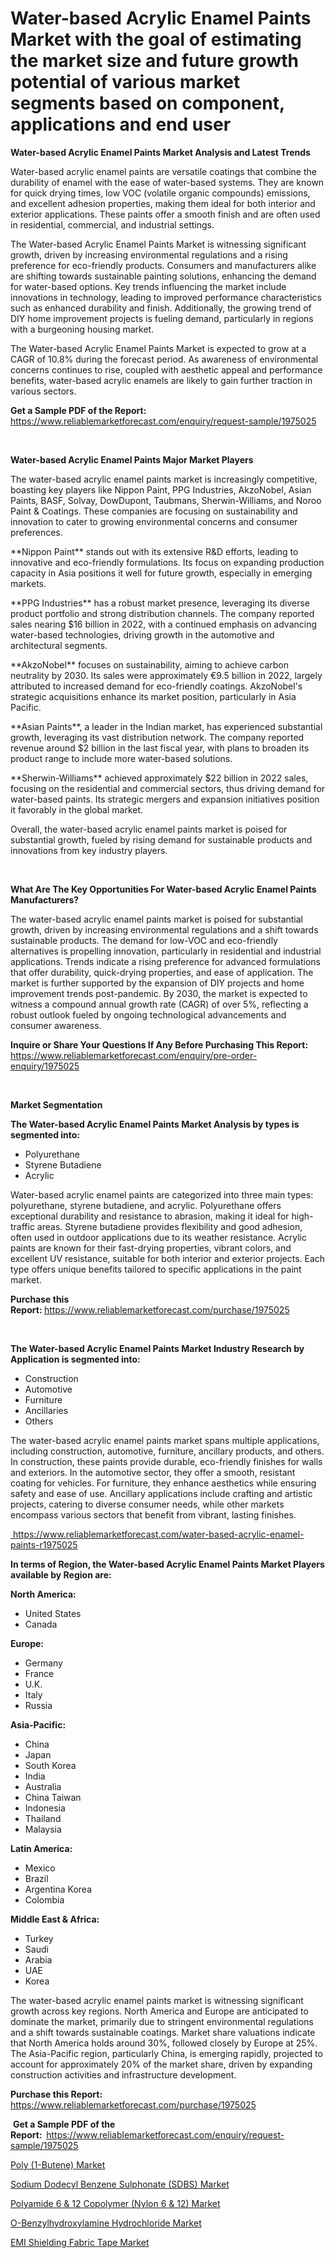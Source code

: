 <p><h1>Water-based Acrylic Enamel Paints Market with the goal of estimating the market size and future growth potential of various market segments based on component, applications and end user</h1></p><p><strong>Water-based Acrylic Enamel Paints Market Analysis and Latest Trends</strong></p>
<p><p>Water-based acrylic enamel paints are versatile coatings that combine the durability of enamel with the ease of water-based systems. They are known for quick drying times, low VOC (volatile organic compounds) emissions, and excellent adhesion properties, making them ideal for both interior and exterior applications. These paints offer a smooth finish and are often used in residential, commercial, and industrial settings.</p><p>The Water-based Acrylic Enamel Paints Market is witnessing significant growth, driven by increasing environmental regulations and a rising preference for eco-friendly products. Consumers and manufacturers alike are shifting towards sustainable painting solutions, enhancing the demand for water-based options. Key trends influencing the market include innovations in technology, leading to improved performance characteristics such as enhanced durability and finish. Additionally, the growing trend of DIY home improvement projects is fueling demand, particularly in regions with a burgeoning housing market.</p><p>The Water-based Acrylic Enamel Paints Market is expected to grow at a CAGR of 10.8% during the forecast period. As awareness of environmental concerns continues to rise, coupled with aesthetic appeal and performance benefits, water-based acrylic enamels are likely to gain further traction in various sectors.</p></p>
<p><strong>Get a Sample PDF of the Report:&nbsp;</strong> <a href="https://www.reliablemarketforecast.com/enquiry/request-sample/1975025?utm_campaign=1998&utm_medium=2&utm_source=Github&utm_content=ia&utm_term=03042025&utm_id=water-based-acrylic-enamel-paints">https://www.reliablemarketforecast.com/enquiry/request-sample/1975025</a></p>
<p>&nbsp;</p>
<p><strong>Water-based Acrylic Enamel Paints Major Market Players</strong></p>
<p><p>The water-based acrylic enamel paints market is increasingly competitive, boasting key players like Nippon Paint, PPG Industries, AkzoNobel, Asian Paints, BASF, Solvay, DowDupont, Taubmans, Sherwin-Williams, and Noroo Paint & Coatings. These companies are focusing on sustainability and innovation to cater to growing environmental concerns and consumer preferences.</p><p>**Nippon Paint** stands out with its extensive R&D efforts, leading to innovative and eco-friendly formulations. Its focus on expanding production capacity in Asia positions it well for future growth, especially in emerging markets.</p><p>**PPG Industries** has a robust market presence, leveraging its diverse product portfolio and strong distribution channels. The company reported sales nearing $16 billion in 2022, with a continued emphasis on advancing water-based technologies, driving growth in the automotive and architectural segments.</p><p>**AkzoNobel** focuses on sustainability, aiming to achieve carbon neutrality by 2030. Its sales were approximately €9.5 billion in 2022, largely attributed to increased demand for eco-friendly coatings. AkzoNobel's strategic acquisitions enhance its market position, particularly in Asia Pacific.</p><p>**Asian Paints**, a leader in the Indian market, has experienced substantial growth, leveraging its vast distribution network. The company reported revenue around $2 billion in the last fiscal year, with plans to broaden its product range to include more water-based solutions.</p><p>**Sherwin-Williams** achieved approximately $22 billion in 2022 sales, focusing on the residential and commercial sectors, thus driving demand for water-based paints. Its strategic mergers and expansion initiatives position it favorably in the global market.</p><p>Overall, the water-based acrylic enamel paints market is poised for substantial growth, fueled by rising demand for sustainable products and innovations from key industry players.</p></p>
<p>&nbsp;</p>
<p><strong>What Are The Key Opportunities For Water-based Acrylic Enamel Paints Manufacturers?</strong></p>
<p><p>The water-based acrylic enamel paints market is poised for substantial growth, driven by increasing environmental regulations and a shift towards sustainable products. The demand for low-VOC and eco-friendly alternatives is propelling innovation, particularly in residential and industrial applications. Trends indicate a rising preference for advanced formulations that offer durability, quick-drying properties, and ease of application. The market is further supported by the expansion of DIY projects and home improvement trends post-pandemic. By 2030, the market is expected to witness a compound annual growth rate (CAGR) of over 5%, reflecting a robust outlook fueled by ongoing technological advancements and consumer awareness.</p></p>
<p><strong>Inquire or Share Your Questions If Any Before Purchasing This Report:</strong> <a href="https://www.reliablemarketforecast.com/enquiry/pre-order-enquiry/1975025?utm_campaign=1998&utm_medium=2&utm_source=Github&utm_content=ia&utm_term=03042025&utm_id=water-based-acrylic-enamel-paints">https://www.reliablemarketforecast.com/enquiry/pre-order-enquiry/1975025</a></p>
<p>&nbsp;</p>
<p><strong>Market Segmentation</strong></p>
<p><strong>The Water-based Acrylic Enamel Paints Market Analysis by types is segmented into:</strong></p>
<p><ul><li>Polyurethane</li><li>Styrene Butadiene</li><li>Acrylic</li></ul></p>
<p><p>Water-based acrylic enamel paints are categorized into three main types: polyurethane, styrene butadiene, and acrylic. Polyurethane offers exceptional durability and resistance to abrasion, making it ideal for high-traffic areas. Styrene butadiene provides flexibility and good adhesion, often used in outdoor applications due to its weather resistance. Acrylic paints are known for their fast-drying properties, vibrant colors, and excellent UV resistance, suitable for both interior and exterior projects. Each type offers unique benefits tailored to specific applications in the paint market.</p></p>
<p><strong>Purchase this Report:&nbsp;</strong><a href="https://www.reliablemarketforecast.com/purchase/1975025?utm_campaign=1998&utm_medium=2&utm_source=Github&utm_content=ia&utm_term=03042025&utm_id=water-based-acrylic-enamel-paints">https://www.reliablemarketforecast.com/purchase/1975025</a></p>
<p>&nbsp;</p>
<p><strong>The Water-based Acrylic Enamel Paints Market Industry Research by Application is segmented into:</strong></p>
<p><ul><li>Construction</li><li>Automotive</li><li>Furniture</li><li>Ancillaries</li><li>Others</li></ul></p>
<p><p>The water-based acrylic enamel paints market spans multiple applications, including construction, automotive, furniture, ancillary products, and others. In construction, these paints provide durable, eco-friendly finishes for walls and exteriors. In the automotive sector, they offer a smooth, resistant coating for vehicles. For furniture, they enhance aesthetics while ensuring safety and ease of use. Ancillary applications include crafting and artistic projects, catering to diverse consumer needs, while other markets encompass various sectors that benefit from vibrant, lasting finishes.</p></p>
<p><a href="https://www.reliablemarketforecast.com/water-based-acrylic-enamel-paints-r1975025?utm_campaign=1998&utm_medium=2&utm_source=Github&utm_content=ia&utm_term=03042025&utm_id=water-based-acrylic-enamel-paints">&nbsp;https://www.reliablemarketforecast.com/water-based-acrylic-enamel-paints-r1975025</a></p>
<p><strong>In terms of Region, the Water-based Acrylic Enamel Paints Market Players available by Region are:</strong></p>
<p>
    <p> <strong> North America: </strong>
        <ul>
            <li>United States</li>
            <li>Canada</li>
        </ul>
        </p> 
    <p> <strong> Europe: </strong>
        <ul>
            <li>Germany</li>
            <li>France</li>
            <li>U.K.</li>
            <li>Italy</li>
            <li>Russia</li>
        </ul>
        </p> 
    <p> <strong> Asia-Pacific: </strong>
        <ul>
            <li>China</li>
            <li>Japan</li>
            <li>South Korea</li>
            <li>India</li>
            <li>Australia</li>
            <li>China Taiwan</li>
            <li>Indonesia</li>
            <li>Thailand</li>
            <li>Malaysia</li>
        </ul>
        </p> 
    <p> <strong> Latin America: </strong>
        <ul>
            <li>Mexico</li>
            <li>Brazil</li>
            <li>Argentina Korea</li>
            <li>Colombia</li>
        </ul>
        </p> 
    <p> <strong> Middle East & Africa: </strong>
        <ul>
            <li>Turkey</li>
            <li>Saudi</li>
            <li>Arabia</li>
            <li>UAE</li>
            <li>Korea</li>
        </ul>
    </p>
    </p>
<p><p>The water-based acrylic enamel paints market is witnessing significant growth across key regions. North America and Europe are anticipated to dominate the market, primarily due to stringent environmental regulations and a shift towards sustainable coatings. Market share valuations indicate that North America holds around 30%, followed closely by Europe at 25%. The Asia-Pacific region, particularly China, is emerging rapidly, projected to account for approximately 20% of the market share, driven by expanding construction activities and infrastructure development.</p></p>
<p><strong>Purchase this Report: </strong><a href="https://www.reliablemarketforecast.com/purchase/1975025?utm_campaign=1998&utm_medium=2&utm_source=Github&utm_content=ia&utm_term=03042025&utm_id=water-based-acrylic-enamel-paints">https://www.reliablemarketforecast.com/purchase/1975025</a></p>
<p>&nbsp;<strong>Get a Sample PDF of the Report:&nbsp;&nbsp;</strong><a href="https://www.reliablemarketforecast.com/enquiry/request-sample/1975025?utm_campaign=1998&utm_medium=2&utm_source=Github&utm_content=ia&utm_term=03042025&utm_id=water-based-acrylic-enamel-paints">https://www.reliablemarketforecast.com/enquiry/request-sample/1975025</a></p>
<p><strong></strong></p>
<p><p><a href="https://github.com/tanckfelli84/Market-Research-Report-List-1/blob/main/poly-1-butene-market.md?utm_campaign=1998&utm_medium=2&utm_source=Github&utm_content=ia&utm_term=03042025&utm_id=water-based-acrylic-enamel-paints">Poly (1-Butene) Market</a></p><p><a href="https://github.com/wakerizaak8g/Market-Research-Report-List-1/blob/main/sodium-dodecyl-benzene-sulphonate-sdbs-market.md?utm_campaign=1998&utm_medium=2&utm_source=Github&utm_content=ia&utm_term=03042025&utm_id=water-based-acrylic-enamel-paints">Sodium Dodecyl Benzene Sulphonate (SDBS) Market</a></p><p><a href="https://github.com/abidomamen/Market-Research-Report-List-1/blob/main/polyamide-6-12-copolymer-nylon-6-12-market.md?utm_campaign=1998&utm_medium=2&utm_source=Github&utm_content=ia&utm_term=03042025&utm_id=water-based-acrylic-enamel-paints">Polyamide 6 & 12 Copolymer (Nylon 6 & 12) Market</a></p><p><a href="https://github.com/leijavaagexo/Market-Research-Report-List-1/blob/main/o-benzylhydroxylamine-hydrochloride-market.md?utm_campaign=1998&utm_medium=2&utm_source=Github&utm_content=ia&utm_term=03042025&utm_id=water-based-acrylic-enamel-paints">O-Benzylhydroxylamine Hydrochloride Market</a></p><p><a href="https://github.com/adelanwkadua/Market-Research-Report-List-1/blob/main/emi-shielding-fabric-tape-market.md?utm_campaign=1998&utm_medium=2&utm_source=Github&utm_content=ia&utm_term=03042025&utm_id=water-based-acrylic-enamel-paints">EMI Shielding Fabric Tape Market</a></p></p>